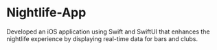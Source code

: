 # Nightlife-App
Developed an iOS application using Swift and SwiftUI that enhances the nightlife experience by displaying real-time data for bars and clubs.
